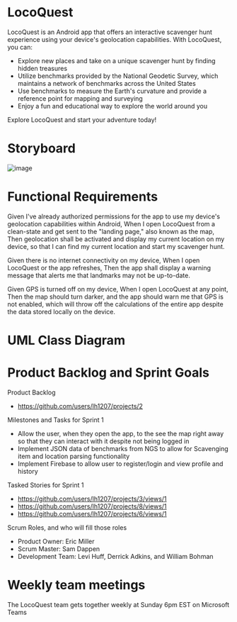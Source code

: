 # LocoQuest

LocoQuest is an Android app that offers an interactive scavenger hunt experience using your device's geolocation capabilities. With LocoQuest, you can:

- Explore new places and take on a unique scavenger hunt by finding hidden treasures
- Utilize benchmarks provided by the National Geodetic Survey, which maintains a network of benchmarks across the United States
- Use benchmarks to measure the Earth's curvature and provide a reference point for mapping and surveying
- Enjoy a fun and educational way to explore the world around you

Explore LocoQuest and start your adventure today!

# Storyboard

![image](https://user-images.githubusercontent.com/100445409/221301453-a6a2fe92-ed45-47a8-b9bc-bdd27a5b6e23.png)

# Functional Requirements
Given I've already authorized permissions for the app to use my device's geolocation capabilities within Android,
When I open LocoQuest from a clean-state and get sent to the "landing page," also known as the map,
Then geolocation shall be activated and display my current location on my device, so that I can find my current location and start my scavenger hunt.

Given there is no internet connectivity on my device,
When I open LocoQuest or the app refreshes,
Then the app shall display a warning message that alerts me that landmarks may not be up-to-date.

Given GPS is turned off on my device,
When I open LocoQuest at any point,
Then the map should turn darker, and the app should warn me that GPS is not enabled, which will throw off the calculations of the entire app despite the data stored locally on the device.

# UML Class Diagram

# Product Backlog and Sprint Goals

Product Backlog
 - https://github.com/users/lh1207/projects/2

Milestones and Tasks for Sprint 1
  - Allow the user, when they open the app, to the see the map right away so that they can interact with it despite not being logged in
  - Implement JSON data of benchmarks from NGS to allow for Scavenging item and location parsing functionality
  - Implement Firebase to allow user to register/login and view profile and history

Tasked Stories for Sprint 1
  - https://github.com/users/lh1207/projects/3/views/1
  - https://github.com/users/lh1207/projects/8/views/1
  - https://github.com/users/lh1207/projects/6/views/1

Scrum Roles, and who will fill those roles
  - Product Owner: Eric Miller
  - Scrum Master: Sam Dappen
  - Development Team: Levi Huff, Derrick Adkins, and William Bohman

# Weekly team meetings
The LocoQuest team gets together weekly at Sunday 6pm EST on Microsoft Teams
